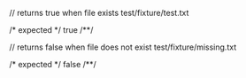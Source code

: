 // returns true when file exists
test/fixture/test.txt

/* expected */
true
/**/

// returns false when file does not exist
test/fixture/missing.txt

/* expected */
false
/**/